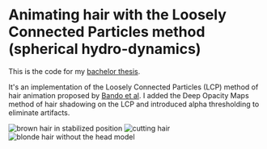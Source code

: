 # Animating hair with the Loosely Connected Particles method (spherical hydro-dynamics)
This is the code for my [bachelor thesis](https://dl.dropboxusercontent.com/u/73774/thesis_final.pdf).

It's an implementation of the Loosely Connected Particles (LCP) method of hair animation proposed by [Bando et al](http://web.media.mit.edu/~bandy/hair/EG03hair.pdf).
I added the Deep Opacity Maps method of hair shadowing on the LCP and introduced alpha thresholding to eliminate artifacts.

![brown hair in stabilized position](http://i.imgur.com/n3deDeK.png)
![cutting hair](http://i.imgur.com/IuVuwRj.png)
![blonde hair without the head model](http://i.imgur.com/Rs8NPXt.png)
